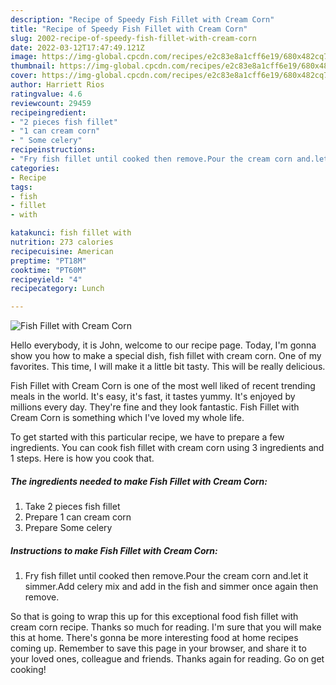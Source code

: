 ```yaml
---
description: "Recipe of Speedy Fish Fillet with Cream Corn"
title: "Recipe of Speedy Fish Fillet with Cream Corn"
slug: 2002-recipe-of-speedy-fish-fillet-with-cream-corn
date: 2022-03-12T17:47:49.121Z
image: https://img-global.cpcdn.com/recipes/e2c83e8a1cff6e19/680x482cq70/fish-fillet-with-cream-corn-recipe-main-photo.jpg
thumbnail: https://img-global.cpcdn.com/recipes/e2c83e8a1cff6e19/680x482cq70/fish-fillet-with-cream-corn-recipe-main-photo.jpg
cover: https://img-global.cpcdn.com/recipes/e2c83e8a1cff6e19/680x482cq70/fish-fillet-with-cream-corn-recipe-main-photo.jpg
author: Harriett Rios
ratingvalue: 4.6
reviewcount: 29459
recipeingredient:
- "2 pieces fish fillet"
- "1 can cream corn"
- " Some celery"
recipeinstructions:
- "Fry fish fillet until cooked then remove.Pour the cream corn and.let it simmer.Add celery mix and add in the fish and simmer once again then remove."
categories:
- Recipe
tags:
- fish
- fillet
- with

katakunci: fish fillet with 
nutrition: 273 calories
recipecuisine: American
preptime: "PT18M"
cooktime: "PT60M"
recipeyield: "4"
recipecategory: Lunch

---
```



![Fish Fillet with Cream Corn](https://img-global.cpcdn.com/recipes/e2c83e8a1cff6e19/680x482cq70/fish-fillet-with-cream-corn-recipe-main-photo.jpg)

Hello everybody, it is John, welcome to our recipe page. Today, I'm gonna show you how to make a special dish, fish fillet with cream corn. One of my favorites. This time, I will make it a little bit tasty. This will be really delicious.

Fish Fillet with Cream Corn is one of the most well liked of recent trending meals in the world. It's easy, it's fast, it tastes yummy. It's enjoyed by millions every day. They're fine and they look fantastic. Fish Fillet with Cream Corn is something which I've loved my whole life.




To get started with this particular recipe, we have to prepare a few ingredients. You can cook fish fillet with cream corn using 3 ingredients and 1 steps. Here is how you cook that.

<!--inarticleads1-->

##### The ingredients needed to make Fish Fillet with Cream Corn:

1. Take 2 pieces fish fillet
1. Prepare 1 can cream corn
1. Prepare  Some celery




<!--inarticleads2-->

##### Instructions to make Fish Fillet with Cream Corn:

1. Fry fish fillet until cooked then remove.Pour the cream corn and.let it simmer.Add celery mix and add in the fish and simmer once again then remove.




So that is going to wrap this up for this exceptional food fish fillet with cream corn recipe. Thanks so much for reading. I'm sure that you will make this at home. There's gonna be more interesting food at home recipes coming up. Remember to save this page in your browser, and share it to your loved ones, colleague and friends. Thanks again for reading. Go on get cooking!
